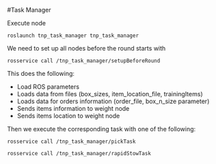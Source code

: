 #Task Manager

Execute node

`roslaunch tnp_task_manager tnp_task_manager`

We need to set up all nodes before the round starts with 

`rosservice call /tnp_task_manager/setupBeforeRound`

This does the following:
* Load ROS parameters
* Loads data from files (box_sizes, item_location_file, trainingItems)
* Loads data for orders information (order_file, box_n_size parameter)
* Sends items information to weight node
* Sends items location to weight node

Then we execute the corresponding task with one of the following:

`rosservice call /tnp_task_manager/pickTask`

`rosservice call /tnp_task_manager/rapidStowTask`